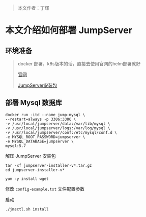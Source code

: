> 本文作者：丁辉

# 本文介绍如何部署 JumpServer

## 环境准备

> docker 部署，k8s版本的话，直接去使用官网的helm部署就好
>
> [官网](https://docs.jumpserver.org/zh/master/install/setup_by_fast/)
>
> [JumpServer安装包](https://github.com/jumpserver/installer/releases)

## 部署 Mysql 数据库

```
docker run -itd --name jump-mysql \
--restart=always -p 3306:3306 \
-v /usr/local/jumpserver/data:/var/lib/mysql \
-v /usr/local/jumpserver/logs:/var/log/mysql \
-v /usr/local/jumpserver/conf:/etc/mysql/conf.d \
-e MYSQL_ROOT_PASSWORD=jumpserver \
-e MYSQL_DATABASE=jumpserver \
mysql:5.7
```

解压 JumpServer 安装包

```
tar -xf jumpserver-installer-v*.tar.gz
cd jumpserver-installer-v*
```



```
yum -y install wget
```

修改 `config-example.txt` 文件配置参数

启动

```
./jmsctl.sh install
```

